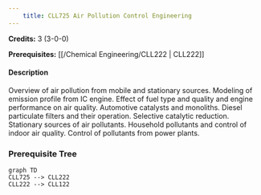 ```yaml
---
    title: CLL725 Air Pollution Control Engineering
---
```

**Credits:** 3 (3-0-0)



**Prerequisites:** [[/Chemical Engineering/CLL222 | CLL222]]

#### Description 
Overview of air pollution from mobile and stationary sources. Modeling of emission profile from IC engine. Effect of fuel type and quality and engine performance on air quality. Automotive catalysts and monoliths. Diesel particulate filters and their operation. Selective catalytic reduction. Stationary sources of air pollutants. Household pollutants and control of indoor air quality. Control of pollutants from power plants.

### Prerequisite Tree

```mermaid
graph TD
CLL725 --> CLL222
CLL222 --> CLL122
```